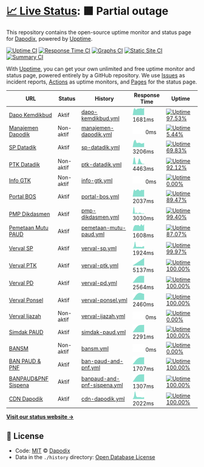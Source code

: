 # [📈 Live Status](https://dapodix.github.io/status): <!--live status--> **🟧 Partial outage**

This repository contains the open-source uptime monitor and status page for [Dapodix](https://dapodix.github.io/status), powered by [Upptime](https://github.com/upptime/upptime).

[![Uptime CI](https://github.com/koj-co/upptime/workflows/Uptime%20CI/badge.svg)](https://github.com/koj-co/upptime/actions?query=workflow%3A%22Uptime+CI%22)
[![Response Time CI](https://github.com/koj-co/upptime/workflows/Response%20Time%20CI/badge.svg)](https://github.com/koj-co/upptime/actions?query=workflow%3A%22Response+Time+CI%22)
[![Graphs CI](https://github.com/koj-co/upptime/workflows/Graphs%20CI/badge.svg)](https://github.com/koj-co/upptime/actions?query=workflow%3A%22Graphs+CI%22)
[![Static Site CI](https://github.com/koj-co/upptime/workflows/Static%20Site%20CI/badge.svg)](https://github.com/koj-co/upptime/actions?query=workflow%3A%22Static+Site+CI%22)
[![Summary CI](https://github.com/koj-co/upptime/workflows/Summary%20CI/badge.svg)](https://github.com/koj-co/upptime/actions?query=workflow%3A%22Summary+CI%22)

With [Upptime](https://upptime.js.org), you can get your own unlimited and free uptime monitor and status page, powered entirely by a GitHub repository. We use [Issues](https://github.com/dapodix/status/issues) as incident reports, [Actions](https://github.com/dapodix/status/actions) as uptime monitors, and [Pages](https://dapodix.github.io/status) for the status page.

<!--start: status pages-->
<!-- This summary is generated by Upptime (https://github.com/upptime/upptime) -->
<!-- Do not edit this manually, your changes will be overwritten -->

| URL                                                                     | Status    | History                                                                                                             | Response Time                                                                                 | Uptime                                                                                                                                                                                                                                       |
| ----------------------------------------------------------------------- | --------- | ------------------------------------------------------------------------------------------------------------------- | --------------------------------------------------------------------------------------------- | -------------------------------------------------------------------------------------------------------------------------------------------------------------------------------------------------------------------------------------------- |
| [Dapo Kemdikbud](https://dapo.kemdikbud.go.id/)                         | Aktif     | [dapo-kemdikbud.yml](https://github.com/dapodix/status/commits/master/history/dapo-kemdikbud.yml)                   | <img alt="Response time graph" src="./graphs/dapo-kemdikbud.png" height="20"> 1681ms          | [![Uptime 97.53%](https://img.shields.io/endpoint?url=https%3A%2F%2Fraw.githubusercontent.com%2Fdapodix%2Fstatus%2Fmaster%2Fapi%2Fdapo-kemdikbud%2Fuptime.json)](https://dapodix.github.io/status/history/dapo-kemdikbud)                    |
| [Manajemen Dapodik](http://datadik.kemdikbud.go.id/)                    | Non-aktif | [manajemen-dapodik.yml](https://github.com/dapodix/status/commits/master/history/manajemen-dapodik.yml)             | <img alt="Response time graph" src="./graphs/manajemen-dapodik.png" height="20"> 0ms          | [![Uptime 5.44%](https://img.shields.io/endpoint?url=https%3A%2F%2Fraw.githubusercontent.com%2Fdapodix%2Fstatus%2Fmaster%2Fapi%2Fmanajemen-dapodik%2Fuptime.json)](https://dapodix.github.io/status/history/manajemen-dapodik)               |
| [SP Datadik](https://sp.datadik.kemdikbud.go.id/)                       | Aktif     | [sp-datadik.yml](https://github.com/dapodix/status/commits/master/history/sp-datadik.yml)                           | <img alt="Response time graph" src="./graphs/sp-datadik.png" height="20"> 3206ms              | [![Uptime 69.83%](https://img.shields.io/endpoint?url=https%3A%2F%2Fraw.githubusercontent.com%2Fdapodix%2Fstatus%2Fmaster%2Fapi%2Fsp-datadik%2Fuptime.json)](https://dapodix.github.io/status/history/sp-datadik)                            |
| [PTK Datadik](https://ptk.datadik.kemdikbud.go.id)                      | Non-aktif | [ptk-datadik.yml](https://github.com/dapodix/status/commits/master/history/ptk-datadik.yml)                         | <img alt="Response time graph" src="./graphs/ptk-datadik.png" height="20"> 4463ms             | [![Uptime 92.12%](https://img.shields.io/endpoint?url=https%3A%2F%2Fraw.githubusercontent.com%2Fdapodix%2Fstatus%2Fmaster%2Fapi%2Fptk-datadik%2Fuptime.json)](https://dapodix.github.io/status/history/ptk-datadik)                          |
| [Info GTK](https://info.gtk.kemdikbud.go.id/)                           | Non-aktif | [info-gtk.yml](https://github.com/dapodix/status/commits/master/history/info-gtk.yml)                               | <img alt="Response time graph" src="./graphs/info-gtk.png" height="20"> 0ms                   | [![Uptime 0.00%](https://img.shields.io/endpoint?url=https%3A%2F%2Fraw.githubusercontent.com%2Fdapodix%2Fstatus%2Fmaster%2Fapi%2Finfo-gtk%2Fuptime.json)](https://dapodix.github.io/status/history/info-gtk)                                 |
| [Portal BOS](https://bos.kemdikbud.go.id/)                              | Aktif     | [portal-bos.yml](https://github.com/dapodix/status/commits/master/history/portal-bos.yml)                           | <img alt="Response time graph" src="./graphs/portal-bos.png" height="20"> 2037ms              | [![Uptime 89.47%](https://img.shields.io/endpoint?url=https%3A%2F%2Fraw.githubusercontent.com%2Fdapodix%2Fstatus%2Fmaster%2Fapi%2Fportal-bos%2Fuptime.json)](https://dapodix.github.io/status/history/portal-bos)                            |
| [PMP Dikdasmen](http://pmp.kemdikbud.go.id/)                            | Aktif     | [pmp-dikdasmen.yml](https://github.com/dapodix/status/commits/master/history/pmp-dikdasmen.yml)                     | <img alt="Response time graph" src="./graphs/pmp-dikdasmen.png" height="20"> 3030ms           | [![Uptime 99.40%](https://img.shields.io/endpoint?url=https%3A%2F%2Fraw.githubusercontent.com%2Fdapodix%2Fstatus%2Fmaster%2Fapi%2Fpmp-dikdasmen%2Fuptime.json)](https://dapodix.github.io/status/history/pmp-dikdasmen)                      |
| [Pemetaan Mutu PAUD](https://pemetaanmutu.paud-dikmas.kemdikbud.go.id/) | Aktif     | [pemetaan-mutu-paud.yml](https://github.com/dapodix/status/commits/master/history/pemetaan-mutu-paud.yml)           | <img alt="Response time graph" src="./graphs/pemetaan-mutu-paud.png" height="20"> 1608ms      | [![Uptime 87.07%](https://img.shields.io/endpoint?url=https%3A%2F%2Fraw.githubusercontent.com%2Fdapodix%2Fstatus%2Fmaster%2Fapi%2Fpemetaan-mutu-paud%2Fuptime.json)](https://dapodix.github.io/status/history/pemetaan-mutu-paud)            |
| [Verval SP](http://vervalsp.data.kemdikbud.go.id/)                      | Aktif     | [verval-sp.yml](https://github.com/dapodix/status/commits/master/history/verval-sp.yml)                             | <img alt="Response time graph" src="./graphs/verval-sp.png" height="20"> 1924ms               | [![Uptime 99.97%](https://img.shields.io/endpoint?url=https%3A%2F%2Fraw.githubusercontent.com%2Fdapodix%2Fstatus%2Fmaster%2Fapi%2Fverval-sp%2Fuptime.json)](https://dapodix.github.io/status/history/verval-sp)                              |
| [Verval PTK](http://vervalptk.data.kemdikbud.go.id/)                    | Aktif     | [verval-ptk.yml](https://github.com/dapodix/status/commits/master/history/verval-ptk.yml)                           | <img alt="Response time graph" src="./graphs/verval-ptk.png" height="20"> 5137ms              | [![Uptime 100.00%](https://img.shields.io/endpoint?url=https%3A%2F%2Fraw.githubusercontent.com%2Fdapodix%2Fstatus%2Fmaster%2Fapi%2Fverval-ptk%2Fuptime.json)](https://dapodix.github.io/status/history/verval-ptk)                           |
| [Verval PD](http://vervalpd.data.kemdikbud.go.id/)                      | Aktif     | [verval-pd.yml](https://github.com/dapodix/status/commits/master/history/verval-pd.yml)                             | <img alt="Response time graph" src="./graphs/verval-pd.png" height="20"> 2564ms               | [![Uptime 100.00%](https://img.shields.io/endpoint?url=https%3A%2F%2Fraw.githubusercontent.com%2Fdapodix%2Fstatus%2Fmaster%2Fapi%2Fverval-pd%2Fuptime.json)](https://dapodix.github.io/status/history/verval-pd)                             |
| [Verval Ponsel](https://vervalponsel.data.kemdikbud.go.id/)             | Aktif     | [verval-ponsel.yml](https://github.com/dapodix/status/commits/master/history/verval-ponsel.yml)                     | <img alt="Response time graph" src="./graphs/verval-ponsel.png" height="20"> 2460ms           | [![Uptime 100.00%](https://img.shields.io/endpoint?url=https%3A%2F%2Fraw.githubusercontent.com%2Fdapodix%2Fstatus%2Fmaster%2Fapi%2Fverval-ponsel%2Fuptime.json)](https://dapodix.github.io/status/history/verval-ponsel)                     |
| [Verval Ijazah](https://info.gtk.kemdikbud.go.id/verval_s1/index.php)   | Non-aktif | [verval-ijazah.yml](https://github.com/dapodix/status/commits/master/history/verval-ijazah.yml)                     | <img alt="Response time graph" src="./graphs/verval-ijazah.png" height="20"> 0ms              | [![Uptime 0.00%](https://img.shields.io/endpoint?url=https%3A%2F%2Fraw.githubusercontent.com%2Fdapodix%2Fstatus%2Fmaster%2Fapi%2Fverval-ijazah%2Fuptime.json)](https://dapodix.github.io/status/history/verval-ijazah)                       |
| [Simdak PAUD](https://app.paud-dikmas.kemdikbud.go.id/simdak/)          | Aktif     | [simdak-paud.yml](https://github.com/dapodix/status/commits/master/history/simdak-paud.yml)                         | <img alt="Response time graph" src="./graphs/simdak-paud.png" height="20"> 2291ms             | [![Uptime 100.00%](https://img.shields.io/endpoint?url=https%3A%2F%2Fraw.githubusercontent.com%2Fdapodix%2Fstatus%2Fmaster%2Fapi%2Fsimdak-paud%2Fuptime.json)](https://dapodix.github.io/status/history/simdak-paud)                         |
| [BANSM](https://bansm.kemdikbud.go.id/)                                 | Non-aktif | [bansm.yml](https://github.com/dapodix/status/commits/master/history/bansm.yml)                                     | <img alt="Response time graph" src="./graphs/bansm.png" height="20"> 0ms                      | [![Uptime 0.00%](https://img.shields.io/endpoint?url=https%3A%2F%2Fraw.githubusercontent.com%2Fdapodix%2Fstatus%2Fmaster%2Fapi%2Fbansm%2Fuptime.json)](https://dapodix.github.io/status/history/bansm)                                       |
| [BAN PAUD & PNF](https://banpaudpnf.kemdikbud.go.id/)                   | Aktif     | [ban-paud-and-pnf.yml](https://github.com/dapodix/status/commits/master/history/ban-paud-and-pnf.yml)               | <img alt="Response time graph" src="./graphs/ban-paud-and-pnf.png" height="20"> 1707ms        | [![Uptime 100.00%](https://img.shields.io/endpoint?url=https%3A%2F%2Fraw.githubusercontent.com%2Fdapodix%2Fstatus%2Fmaster%2Fapi%2Fban-paud-and-pnf%2Fuptime.json)](https://dapodix.github.io/status/history/ban-paud-and-pnf)               |
| [BANPAUD&PNF Sispena](https://banpaudpnf.kemdikbud.go.id/sispena/)      | Aktif     | [banpaud-and-pnf-sispena.yml](https://github.com/dapodix/status/commits/master/history/banpaud-and-pnf-sispena.yml) | <img alt="Response time graph" src="./graphs/banpaud-and-pnf-sispena.png" height="20"> 1307ms | [![Uptime 100.00%](https://img.shields.io/endpoint?url=https%3A%2F%2Fraw.githubusercontent.com%2Fdapodix%2Fstatus%2Fmaster%2Fapi%2Fbanpaud-and-pnf-sispena%2Fuptime.json)](https://dapodix.github.io/status/history/banpaud-and-pnf-sispena) |
| [CDN Dapodik](https://cdn-dapodik.kemdikbud.go.id/)                     | Aktif     | [cdn-dapodik.yml](https://github.com/dapodix/status/commits/master/history/cdn-dapodik.yml)                         | <img alt="Response time graph" src="./graphs/cdn-dapodik.png" height="20"> 2022ms             | [![Uptime 100.00%](https://img.shields.io/endpoint?url=https%3A%2F%2Fraw.githubusercontent.com%2Fdapodix%2Fstatus%2Fmaster%2Fapi%2Fcdn-dapodik%2Fuptime.json)](https://dapodix.github.io/status/history/cdn-dapodik)                         |

<!--end: status pages-->

[**Visit our status website →**](https://dapodix.github.io/status)

## 📄 License

- Code: [MIT](./LICENSE) © [Dapodix](https://dapodix.github.io/status)
- Data in the `./history` directory: [Open Database License](https://opendatacommons.org/licenses/odbl/1-0/)
